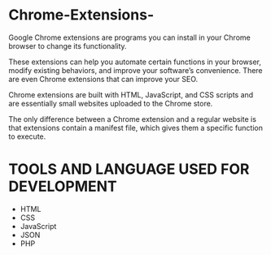 # Chrome-Extensions-
Google Chrome extensions are programs you can install in your Chrome browser to change its functionality.

These extensions can help you automate certain functions in your browser, modify existing behaviors, and improve your software’s convenience. There are even Chrome extensions that can improve your SEO.

Chrome extensions are built with HTML, JavaScript, and CSS scripts and are essentially small websites uploaded to the Chrome store.

The only difference between a Chrome extension and a regular website is that extensions contain a manifest file, which gives them a specific function to execute.
# TOOLS AND LANGUAGE USED FOR DEVELOPMENT
- HTML
- CSS
- JavaScript
- JSON
- PHP
